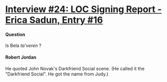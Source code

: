 # [Interview #24: LOC Signing Report - Erica Sadun, Entry #16](https://www.theoryland.com/intvmain.php?i=24#16)

#### Question

Is Bela
*ta'veren*
?

#### Robert Jordan

He quoted John Novak's Darkfriend Social scene. (He called it the "Darkfriend Social". He got the name from Judy.)

